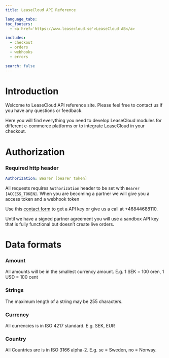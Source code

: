```yaml
---
title: LeaseCloud API Reference

language_tabs:
toc_footers:
  - <a href='https://www.leasecloud.se'>LeaseCloud AB</a>

includes:
  - checkout
  - orders
  - webhooks
  - errors

search: false
---
```


# Introduction

Welcome to LeaseCloud API reference site. Please feel free to contact us if you have any questions or feedback.

Here you will find everything you need to develop LeaseCloud modules for different e-commerce platforms or to integrate LeaseCloud in your checkout.

<!---
# SDK
* [PHP SDK](https://github.com/LeaseCloud/leasecloud-php-sdk)
* [.NET SDK](https://github.com/LeaseCloud/leasecloud-dotnet-sdk)

# Plugins
* [Woocommerce](https://wordpress.org/plugins/leasecloud-for-woocommerce/)
* Magento [M1](https://www.leasecloud.se/leasing-magento-m1/) [M2](https://www.leasecloud.se/leasing-magento-2)
-->
# Authorization
<div class="move-right">
  <h3>Required http header</h3>
</div>

```yaml
Authorization: Bearer [bearer token]
```

All requests requires `Authorization` header to be set with `Bearer [ACCESS_TOKEN]`.
When you are becoming a partner we will give you a access token and a webhook token

Use this [contact form](https://www.leasecloud.se/#lc-contact) to get a API key or give us a call at +46844688110.

Until we have a signed partner agreement you will use a sandbox API key that is fully functional but doesn’t create live orders.

# Data formats

### Amount
All amounts will be in the smallest currency amount. E.g. 1 SEK = 100 ören, 1 USD = 100 cent

### Strings
The maximum length of a string may be 255 characters.

### Currency
All currencies is in ISO 4217 standard. E.g. SEK, EUR

### Country
All Countries are is in ISO 3166 alpha-2. E.g. se = Sweden, no = Norway.

